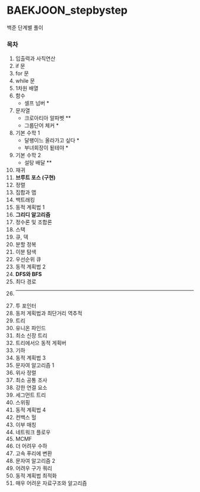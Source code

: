 # BAEKJOON_stepbystep
백준 단계별 풀이

### 목차
1. 입출력과 사칙연산
2. if 문
3. for 문
4. while 문
5. 1차원 배열
6. 함수
    - 셀프 넘버 *
8. 문자열
    - 크로아티아 알파벳 **
    - 그룹단어 체커 *
10. 기본 수학 1
    - 달팽이느 올라가고 싶다 *
    - 부녀회장이 됱테야 *
12. 기본 수학 2
    - 설탕 배달 **
14. 재귀
15. **브루트 포스 (구현)**
16. 정렬
17. 집합과 맵
18. 백트래킹
19. 동적 계획법 1
20. **그리디 알고리즘**
21. 정수론 및 조합론
22. 스택
23. 큐, 덱
24. 분할 정복
25. 이분 탐색
26. 우선순위 큐
27. 동적 계획법 2
28. **DFS와 BFS**
29. 최다 경로
30. ---------------
31. 투 포인터
32. 동저 게획법과 최단거리 역추적
33. 트리
34. 유니온 파인드
35. 최소 신장 트리
36. 트리에서으 동적 게획버
37. 기하
38. 동적 계획법 3
39. 문자여 알고리즘 1
40. 위사 정렬
41. 최소 공통 조사
42. 강한 연결 요소
43. 세그먼트 트리
44. 스위핑
45. 동적 계획법 4
46. 컨백스 헐
47. 이부 매칭
48. 네트워크 플로우
49. MCMF
50. 더 어려우 수하
51. 고속 푸리에 변환
52. 문자여 알고리즘 2
53. 어려우 구가 쿼리
54. 동적 계획법 최적화
55. 매우 어려운 자료구조와 알고리즘
